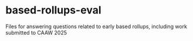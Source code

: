 # based-rollups-eval
Files for answering questions related to early based rollups, including work submitted to CAAW 2025
